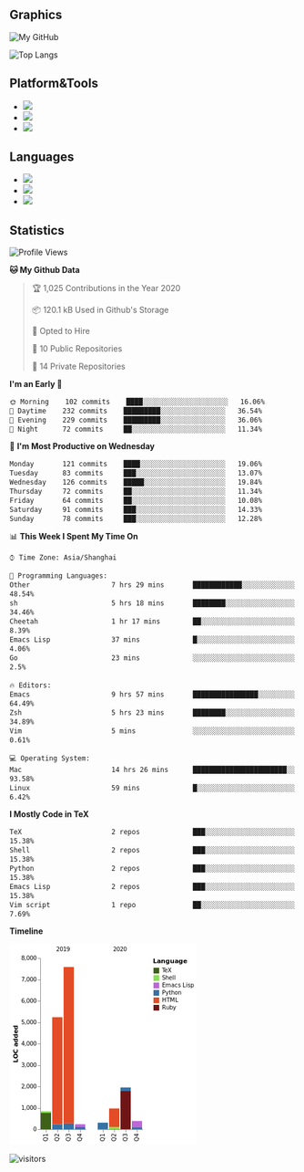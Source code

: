 ## Graphics

![My GitHub](https://github-readme-stats.vercel.app/api?username=SteamedFish&count_private=true&show_icons=true&theme=buefy&include_all_commits=false)

![Top Langs](https://github-readme-stats.vercel.app/api/top-langs/?username=SteamedFish&theme=buefy&hide=ruby&count_private=true&show_icons=true&layout=compact)

## Platform&Tools

* [![](https://img.shields.io/badge/ArchLinux--purple?style=flat-square&logo=ArchLinux)](https://www.archlinux.org/)
* [![](https://img.shields.io/badge/Gentoo-testing-purple?style=flat-square&logo=Gentoo)](https://www.gentoo.org/)
* [![](https://img.shields.io/badge/Doom%20Emacs-28-blue?style=flat-square&logo=Gnu%20emacs&logoColor=white)](https://www.gnu.org/software/emacs/)

## Languages

* [![](https://img.shields.io/badge/-Python-3776AB?style=flat-square&logo=python&logoColor=white)](https://www.python.org/)
* [![](https://img.shields.io/badge/-Bash-00ADD8?style=flat-square&logo=Gnu-bash&logoColor=white)](https://www.gnu.org/software/bash/)
* [![](https://img.shields.io/badge/-Go-00ADD8?style=flat-square&logo=go&logoColor=white)](https://golang.org/)

## Statistics

<!--START_SECTION:waka-->
![Profile Views](http://img.shields.io/badge/Profile%20Views-13-blue)

**🐱 My Github Data** 

> 🏆 1,025 Contributions in the Year 2020
 > 
> 📦 120.1 kB Used in Github's Storage 
 > 
> 💼 Opted to Hire
 > 
> 📜 10 Public Repositories 
 > 
> 🔑 14 Private Repositories  
 > 
**I'm an Early 🐤** 

```text
🌞 Morning    102 commits    ████░░░░░░░░░░░░░░░░░░░░░   16.06% 
🌆 Daytime    232 commits    █████████░░░░░░░░░░░░░░░░   36.54% 
🌃 Evening    229 commits    █████████░░░░░░░░░░░░░░░░   36.06% 
🌙 Night      72 commits     ██░░░░░░░░░░░░░░░░░░░░░░░   11.34%

```
📅 **I'm Most Productive on Wednesday** 

```text
Monday       121 commits    ████░░░░░░░░░░░░░░░░░░░░░   19.06% 
Tuesday      83 commits     ███░░░░░░░░░░░░░░░░░░░░░░   13.07% 
Wednesday    126 commits    █████░░░░░░░░░░░░░░░░░░░░   19.84% 
Thursday     72 commits     ██░░░░░░░░░░░░░░░░░░░░░░░   11.34% 
Friday       64 commits     ██░░░░░░░░░░░░░░░░░░░░░░░   10.08% 
Saturday     91 commits     ███░░░░░░░░░░░░░░░░░░░░░░   14.33% 
Sunday       78 commits     ███░░░░░░░░░░░░░░░░░░░░░░   12.28%

```


📊 **This Week I Spent My Time On** 

```text
⌚︎ Time Zone: Asia/Shanghai

💬 Programming Languages: 
Other                    7 hrs 29 mins       ████████████░░░░░░░░░░░░░   48.54% 
sh                       5 hrs 18 mins       ████████░░░░░░░░░░░░░░░░░   34.46% 
Cheetah                  1 hr 17 mins        ██░░░░░░░░░░░░░░░░░░░░░░░   8.39% 
Emacs Lisp               37 mins             █░░░░░░░░░░░░░░░░░░░░░░░░   4.06% 
Go                       23 mins             ░░░░░░░░░░░░░░░░░░░░░░░░░   2.5%

🔥 Editors: 
Emacs                    9 hrs 57 mins       ████████████████░░░░░░░░░   64.49% 
Zsh                      5 hrs 23 mins       ████████░░░░░░░░░░░░░░░░░   34.89% 
Vim                      5 mins              ░░░░░░░░░░░░░░░░░░░░░░░░░   0.61%

💻 Operating System: 
Mac                      14 hrs 26 mins      ███████████████████████░░   93.58% 
Linux                    59 mins             █░░░░░░░░░░░░░░░░░░░░░░░░   6.42%

```

**I Mostly Code in TeX** 

```text
TeX                      2 repos             ███░░░░░░░░░░░░░░░░░░░░░░   15.38% 
Shell                    2 repos             ███░░░░░░░░░░░░░░░░░░░░░░   15.38% 
Python                   2 repos             ███░░░░░░░░░░░░░░░░░░░░░░   15.38% 
Emacs Lisp               2 repos             ███░░░░░░░░░░░░░░░░░░░░░░   15.38% 
Vim script               1 repo              ██░░░░░░░░░░░░░░░░░░░░░░░   7.69%

```


**Timeline**

![Chart not found](https://raw.githubusercontent.com/SteamedFish/SteamedFish/master/charts/bar_graph.png) 


<!--END_SECTION:waka-->

![visitors](https://visitor-badge.laobi.icu/badge?page_id=SteamedFish.SteamedFish)
